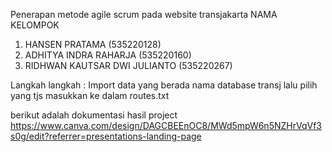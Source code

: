 Penerapan metode agile scrum pada website transjakarta
NAMA KELOMPOK
1. HANSEN PRATAMA (535220128)
2. ADHITYA INDRA RAHARJA (535220160)
3. RIDHWAN KAUTSAR DWI JULIANTO (535220267)

Langkah langkah : 
Import data yang berada nama database transj lalu pilih yang tjs masukkan ke dalam routes.txt

berikut adalah dokumentasi hasil project
https://www.canva.com/design/DAGCBEEnOC8/MWd5mpW6n5NZHrVqVf3s0g/edit?referrer=presentations-landing-page 
